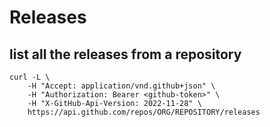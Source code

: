 # Releases

## list all the releases from a repository

```shell
curl -L \
    -H "Accept: application/vnd.github+json" \
    -H "Authorization: Bearer <github-token>" \
    -H "X-GitHub-Api-Version: 2022-11-28" \
    https://api.github.com/repos/ORG/REPOSITORY/releases
```
